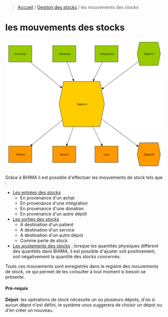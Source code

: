 > [Accueil](../index.md) / [Gestion des stocks](./index.md) / les mouvements des stocks

# les mouvements des stocks

![Gestion de stock](../../images/stock_movement.svg)

Grâce à BHIMA il est possible d'effectuer les mouvements de stock tels que :
- [Les entrées des stocks](./movement.entry.md)
    - En provenance d'un achat
    - En provenance d'une intégration
    - En provenance d'une donation
    - En provenance d'un autre dépôt
- [Les sorties des stocks](./movement.exit.md)
    - A destination d'un patient
    - A destination d'un service
    - A destination d'un autre dépot
    - Comme perte de stock
- [Les ajustements des stocks](./movement.adjustment.md) : lorsque les quantités physiques diffèrent des quantités dans BHIMA, il est possible d'ajuster soit positivement, soit négativement la quantité des stocks concernés.

Touts ces mouvements sont enregistrés dans le registre des mouvements de stock, ce qui permet de les consulter à tout moment si besoin se présente.

<div class = "bs-callout bs-callout-warning">
  <h4>Pré-requis</h4>
  <strong>Dépot</strong>: les opérations de stock nécessite un ou plusieurs dépots, d'où si aucun dépot n'est défini, le système vous suggerera de choisir un dépot ou d'en créer un nouveau.
</div>
